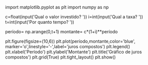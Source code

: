 import matplotlib.pyplot as plt import numpy as np

c=float(input('Qual o valor investido? ')) i=int(input('Qual a taxa? ')) t=int(input('Por quanto tempo? '))

período= np.arange(0,t+1) montante= c*(1+i)**período

plt.figure(figsize=(10,6)) plt.plot(período,montante,color='blue', marker='o',linestyle='-',label='juros compostos') plt.legend() plt.xlabel('Período') plt.ylabel('Montante') plt.title('Gráfico de juros compostos') plt.grid(True) plt.tight_layout() plt.show()

